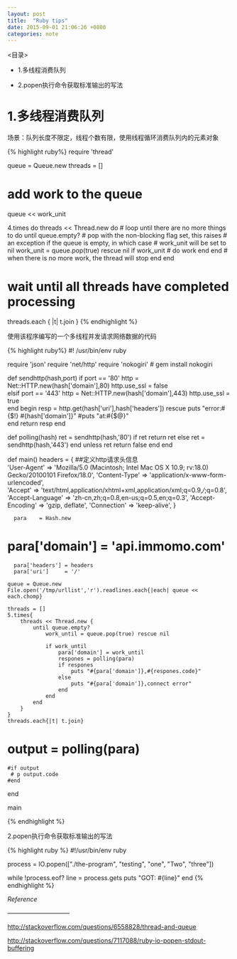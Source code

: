 ```yaml
---
layout: post
title:  "Ruby tips"
date: 2015-09-01 21:06:26 +0800
categories: note
---
```


<目录>


* 1.多线程消费队列

* 2.popen执行命令获取标准输出的写法


# 1.多线程消费队列

场景：队列长度不限定，线程个数有限，使用线程循环消费队列内的元素对象

{% highlight ruby%}
require 'thread'

queue = Queue.new
threads = []

# add work to the queue
queue << work_unit

4.times do
  threads << Thread.new do
    # loop until there are no more things to do
    until queue.empty?
      # pop with the non-blocking flag set, this raises
      # an exception if the queue is empty, in which case
      # work_unit will be set to nil
      work_unit = queue.pop(true) rescue nil
      if work_unit
        # do work
      end
    end
    # when there is no more work, the thread will stop
  end
end

# wait until all threads have completed processing
threads.each { |t| t.join }
{% endhighlight %}

使用该程序编写的一个多线程并发请求网络数据的代码

{% highlight ruby%}
#! /usr/bin/env ruby

require 'json'
require 'net/http'
require 'nokogiri'          # gem install nokogiri

def sendhttp(hash,port)
	if port == '80'
            http = Net::HTTP.new(hash['domain'],80)
            http.use_ssl = false  
	elsif port == '443'
            http = Net::HTTP.new(hash['domain'],443)
            http.use_ssl = true  
        end
	begin
		resp = http.get(hash['uri'],hash['headers'])
	rescue
		puts "error:#{$!} #{hash['domain']}"
		#puts "at:#{$@}"  
	end	
	return resp
end


def polling(hash)
	ret = sendhttp(hash,'80')
	if ret
		return ret
	else 
		ret = sendhttp(hash,'443')
	end
	unless ret
		return false
	end
end

def main()
	headers = {   ##定义http请求头信息  
	  'User-Agent' => 'Mozilla/5.0 (Macintosh; Intel Mac OS X 10.9; rv:18.0) Gecko/20100101 Firefox/18.0',
	  'Content-Type' => 'application/x-www-form-urlencoded',  
	  'Accept' => 'text/html,application/xhtml+xml,application/xml;q=0.9,*/*;q=0.8',
	  'Accept-Language' => 'zh-cn,zh;q=0.8,en-us;q=0.5,en;q=0.3',
	  'Accept-Encoding' => 'gzip, deflate',
	  'Connection' => 'keep-alive',
  }  

	  para    = Hash.new
 #	  para['domain']  = 'api.immomo.com'
	  para['headers'] = headers
	  para['uri']     = '/'

	queue = Queue.new
	File.open('/tmp/urllist','r').readlines.each{|each| queue << each.chomp}
	
	threads = []
	5.times{
		threads << Thread.new {
			until queue.empty?
				work_until = queue.pop(true) rescue nil

				if work_until
					para['domain'] = work_until
					respones = polling(para)
					if respones 
						puts "#{para['domain']},#{respones.code}"
					else
						puts "#{para['domain']},connect error"
					end
				end
			end
		}
	}
	threads.each{|t| t.join}		
#	output 	= polling(para)

	#if output
	 # p output.code
	#end 
end

main

{% endhighlight %}

2.popen执行命令获取标准输出的写法

{% highlight ruby %}
#!/usr/bin/env ruby

process = IO.popen(["./the-program", "testing", "one", "Two", "three"])

while !process.eof?
  line = process.gets
  puts "GOT: #{line}"
end
{% endhighlight %}

*Reference*


——————————


http://stackoverflow.com/questions/6558828/thread-and-queue

http://stackoverflow.com/questions/7117088/ruby-io-popen-stdout-buffering

